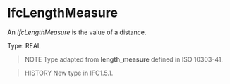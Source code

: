 # IfcLengthMeasure

An _IfcLengthMeasure_ is the value of a distance.

Type: REAL

> NOTE Type adapted from **length_measure** defined in ISO 10303-41.

> HISTORY New type in IFC1.5.1.
